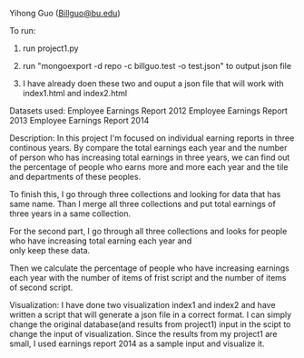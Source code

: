 Yihong Guo (Billguo@bu.edu)

To run:
1. run project1.py  

2. run "mongoexport -d repo -c billguo.test -o test.json" to output json file 

3. I have already doen these two and ouput a json file that will work with index1.html and index2.html  

Datasets used:
Employee Earnings Report 2012
Employee Earnings Report 2013
Employee Earnings Report 2014

Description:
In this project I'm focused on individual earning reports in three continous years.
By compare the total earnings each year and the number of person who has increasing total earnings in three years, we can find 
out the percentage of people who earns more and more each year and the tile and departments of these peoples.

To finish this, I go through three collections and looking for data that has same name. Than I merge all three collections and 
put total earnings of three years in a same collection.

For the second part, I go through all three collections and looks for people who have increasing total earning each year and  
only keep these data.

Then we calculate the percentage of people who have increasing earnings each year with the number of items of frist script and
the number of items of second script.

Visualization:
I have done two visualization index1 and index2 and have written a script that will generate a json file in a correct format. I can simply change the original database(and results from project1) input in the scipt to change the input of visualization. Since the results from my project1 are small, I used earnings report 2014 as a sample input and visualize it.
